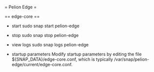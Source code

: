 = Pelion Edge =

== edge-core ==

* start
    sudo snap start pelion-edge

* stop
    sudo snap stop pelion-edge

* view logs
    sudo snap logs pelion-edge

* startup parameters
    Modify startup parameters by editing the file ${SNAP_DATA}/edge-core.conf, which is typically /var/snap/pelion-edge/current/edge-core.conf.
